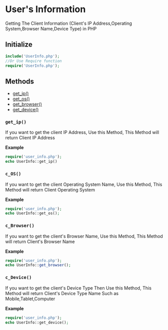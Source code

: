 # User's Information
Getting The Client Information (Client's IP Address,Operating System,Browser Name,Device Type) in PHP 

## Initialize
```php
include('UserInfo.php');
//Or Use Require function
require('UserInfo.php');

```
## Methods

* [get_ip()](#get_ip)
* [get_os()](#get_os)
* [get_browser()](#get_browser)
* [get_device()](#get_device)

### `get_ip()`
If you want to get the client IP Address, Use this Method, This Method will return Client IP Address

**Example**
```php
require('user_info.php');
echo UserInfo::get_ip()
```


### `c_OS()`
If you want to get the client Operating System Name, Use this Method, This Method will return Client Operating System

**Example**
```php
require('user_info.php');
echo UserInfo::get_os();
```


### `c_Browser()`
If you want to get the client's Browser Name, Use this Method, This Method will return Client's Browser Name

**Example**
```php
require('user_info.php');
echo UserInfo::get_browser();
```

### `c_Device()`
If you want to get the client's Device Type Then Use this Method, This Method will return Client's Device Type Name Such as 
Mobile,Tablet,Computer

**Example**
```php
require('user_info.php');
echo UserInfo::get_device();
```
